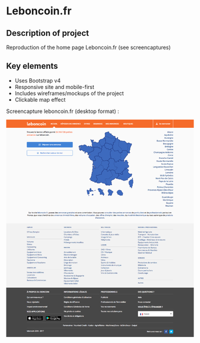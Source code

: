 # Leboncoin.fr

## Description of project

Reproduction of the home page Leboncoin.fr (see screencaptures)

## Key elements

* Uses Bootstrap v4 
* Responsive site and mobile-first
* Includes wireframes/mockups of the project
* Clickable map effect

Screencapture leboncoin.fr (desktop format) :

![leboncoin](https://github.com/clairedonut/Leboncoin/blob/master/screencaptures-leboncoin/leboncoin-screencapture-desktop.png) 


